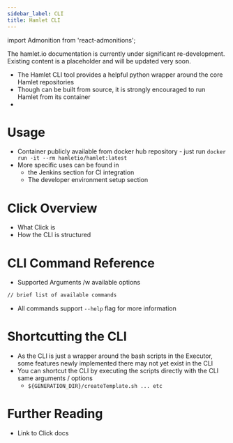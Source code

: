 ```yaml
---
sidebar_label: CLI
title: Hamlet CLI
---
```

import Admonition from 'react-admonitions';

<Admonition type="warning" title="Under Construction">
The hamlet.io documentation is currently under significant re-development. Existing content is a placeholder and will be updated very soon.
</Admonition>

* The Hamlet CLI tool provides a helpful python wrapper around the core Hamlet repositories
* Though can be built from source, it is strongly encouraged to run Hamlet from its container
* 

# Usage
* Container publicly available from docker hub repository - just run `docker run -it --rm hamletio/hamlet:latest`
* More specific uses can be found in
	* the Jenkins section for CI integration
	* The developer environment setup section

# Click Overview
* What Click is 
* How the CLI is structured

# CLI Command Reference
* Supported Arguments /w available options
```bash 
// brief list of available commands
```

* All commands support `--help` flag for more information

# Shortcutting the CLI
* As the CLI is just a wrapper around the bash scripts in the Executor, some features newly implemented there may not yet exist in the CLI
* You can shortcut the CLI by executing the scripts directly with the CLI same arguments / options
	* `${GENERATION_DIR}/createTemplate.sh ... etc`

# Further Reading
* Link to Click docs